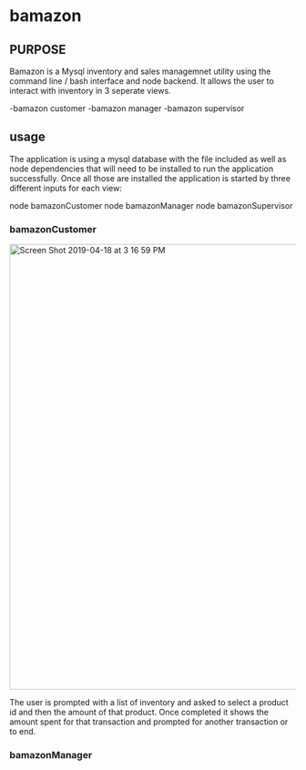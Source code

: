 # bamazon

## PURPOSE 
Bamazon is a Mysql inventory and sales managemnet utility using the command line / bash interface and node backend. It allows the user to interact with inventory in 3 seperate views. 

-bamazon customer
-bamazon manager
-bamazon supervisor

## usage 
The application is using a mysql database with the file included as well as node dependencies that will need to be installed to run the application successfully. Once all those are installed the application is started by three different inputs for each view:

node bamazonCustomer
node bamazonManager
node bamazonSupervisor

### bamazonCustomer

<img width="782" alt="Screen Shot 2019-04-18 at 3 16 59 PM" src="https://user-images.githubusercontent.com/31428973/56385450-248eea00-61ed-11e9-851f-a8da104701f5.png">
 
 The user is prompted with a list of inventory and asked to select a product id and then the amount of that product. Once completed it shows the amount spent for that transaction and prompted for another transaction or to end.

 ### bamazonManager

 

